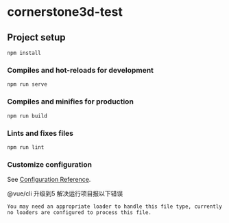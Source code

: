 # cornerstone3d-test

## Project setup
```
npm install
```

### Compiles and hot-reloads for development
```
npm run serve
```

### Compiles and minifies for production
```
npm run build
```

### Lints and fixes files
```
npm run lint
```

### Customize configuration
See [Configuration Reference](https://cli.vuejs.org/config/).

@vue/cli 升级到5 解决运行项目报以下错误
```
You may need an appropriate loader to handle this file type, currently no loaders are configured to process this file.
```
